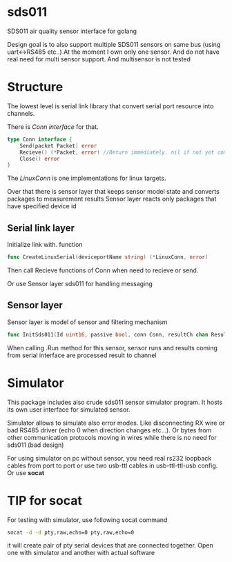 # sds011
SDS011 air quality sensor interface for golang

Design goal is to also support multiple SDS011 sensors on same bus (using uart<->RS485 etc..)
At the moment I own only one sensor. And do not have real need for multi sensor support. And multisensor is not tested

# Structure

The lowest level is serial link library that convert serial port resource into
channels.

There is *Conn interface* for that. 
~~~go
type Conn interface {
	Send(packet Packet) error
	Recieve() (*Packet, error) //Return immediately. nil if not yet complete packet
	Close() error
}
~~~

The *LinuxConn* is one implementations for linux targets.

Over that there is sensor layer that keeps sensor model state and converts packages to measurement results
Sensor layer reacts only packages that have specified device id

## Serial link layer
Initialize link with. function
~~~go
func CreateLinuxSerial(deviceportName string) (*LinuxConn, error)
~~~

Then call Recieve functions of Conn when need to recieve or send.

Or use Sensor layer sds011 for handling messaging


## Sensor layer

Sensor layer is model of sensor and filtering mechanism

~~~go
func InitSds011(Id uint16, passive bool, conn Conn, resultCh chan Result, initialMeasurementCounter int) Sds011 {
 ~~~ 


When calling .Run method for this sensor, sensor runs and results coming from serial interface are processed result to channel


# Simulator
This package includes also crude sds011 sensor simulator program.
It hosts its own user interface for simulated sensor.

Simulator allows to simulate also error modes. Like disconnecting RX wire
or bad RS485 driver (echo 0 when direction changes etc...). Or bytes from other communication protocols moving in wires while there is no need for sds011 (bad design)

For using simulator on pc without sensor, you need real rs232 loopback cables from port to port or use two usb-ttl cables in usb-ttl-ttl-usb config.
Or use **socat**

# TIP for socat

For testing with simulator, use following socat command

~~~sh
socat -d -d pty,raw,echo=0 pty,raw,echo=0
~~~

it will create pair of pty serial devices that are connected together. Open one with simulator and another with actual software